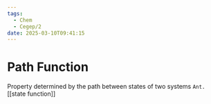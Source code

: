 ```yaml
---
tags:
  - Chem
  - Cegep/2
date: 2025-03-10T09:41:15
---
```


# Path Function

Property determined by the path between states of two systems
`Ant.` [[state function]]
